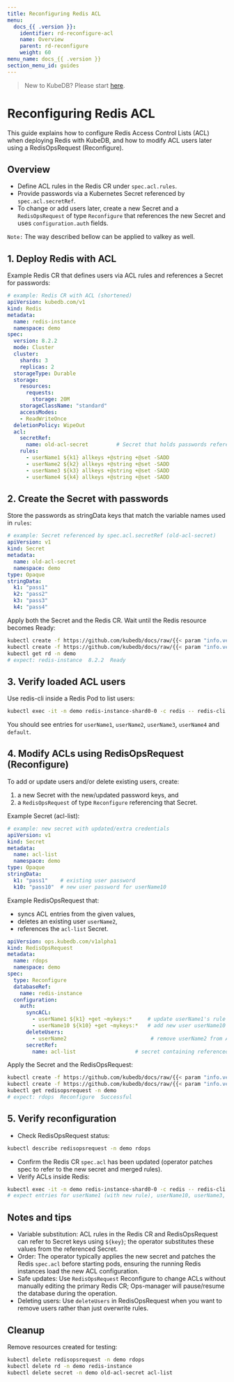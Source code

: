 ```yaml
---
title: Reconfiguring Redis ACL
menu:
  docs_{{ .version }}:
    identifier: rd-reconfigure-acl
    name: Overview
    parent: rd-reconfigure
    weight: 60
menu_name: docs_{{ .version }}
section_menu_id: guides
---
```


> New to KubeDB? Please start [here](/docs/README.md).

# Reconfiguring Redis ACL

This guide explains how to configure Redis Access Control Lists (ACL) when deploying Redis with KubeDB, and how to modify ACL users later using a RedisOpsRequest (Reconfigure).

## Overview

- Define ACL rules in the Redis CR under `spec.acl.rules`.
- Provide passwords via a Kubernetes Secret referenced by `spec.acl.secretRef`.
- To change or add users later, create a new Secret and a `RedisOpsRequest` of type `Reconfigure` that references the new Secret and uses `configuration.auth` fields.

`Note:` The way described bellow can be applied to valkey as well.

## 1. Deploy Redis with ACL

Example Redis CR that defines users via ACL rules and references a Secret for passwords:

```yaml
# example: Redis CR with ACL (shortened)
apiVersion: kubedb.com/v1
kind: Redis
metadata:
  name: redis-instance
  namespace: demo
spec:
  version: 8.2.2
  mode: Cluster
  cluster:
    shards: 3
    replicas: 2
  storageType: Durable
  storage:
    resources:
      requests:
        storage: 20M
    storageClassName: "standard"
    accessModes:
    - ReadWriteOnce
  deletionPolicy: WipeOut
  acl:
    secretRef:
      name: old-acl-secret         # Secret that holds passwords referenced by variables like ${k1}
    rules:
      - userName1 ${k1} allkeys +@string +@set -SADD
      - userName2 ${k2} allkeys +@string +@set -SADD
      - userName3 ${k3} allkeys +@string +@set -SADD
      - userName4 ${k4} allkeys +@string +@set -SADD
```

## 2. Create the Secret with passwords

Store the passwords as stringData keys that match the variable names used in `rules`:

```yaml
# example: Secret referenced by spec.acl.secretRef (old-acl-secret)
apiVersion: v1
kind: Secret
metadata:
  name: old-acl-secret
  namespace: demo
type: Opaque
stringData:
  k1: "pass1"
  k2: "pass2"
  k3: "pass3"
  k4: "pass4"
```

Apply both the Secret and the Redis CR. Wait until the Redis resource becomes Ready:

```bash
kubectl create -f https://github.com/kubedb/docs/raw/{{< param "info.version" >}}/docs/examples/redis/reconfigure/acl/old-acl-secret.yaml
kubectl create -f https://github.com/kubedb/docs/raw/{{< param "info.version" >}}/docs/examples/redis/reconfigure/acl/redis.yaml
kubectl get rd -n demo
# expect: redis-instance  8.2.2  Ready
```

## 3. Verify loaded ACL users

Use redis-cli inside a Redis Pod to list users:

```bash
kubectl exec -it -n demo redis-instance-shard0-0 -c redis -- redis-cli acl list
```

You should see entries for `userName1`, `userName2`, `userName3`, `userName4` and `default`.

## 4. Modify ACLs using RedisOpsRequest (Reconfigure)

To add or update users and/or delete existing users, create:
1) a new Secret with the new/updated password keys, and
2) a `RedisOpsRequest` of type `Reconfigure` referencing that Secret.

Example Secret (acl-list):

```yaml
# example: new secret with updated/extra credentials
apiVersion: v1
kind: Secret
metadata:
  name: acl-list
  namespace: demo
type: Opaque
stringData:
  k1: "pass1"    # existing user password
  k10: "pass10"  # new user password for userName10
```

Example RedisOpsRequest that:
- syncs ACL entries from the given values,
- deletes an existing user `userName2`,
- references the `acl-list` Secret.

```yaml
apiVersion: ops.kubedb.com/v1alpha1
kind: RedisOpsRequest
metadata:
  name: rdops
  namespace: demo
spec:
  type: Reconfigure
  databaseRef:
    name: redis-instance
  configuration:
    auth:
      syncACL:
        - userName1 ${k1} +get ~mykeys:*     # update userName1's rule (uses ${k1} from acl-list or the previous secret)
        - userName10 ${k10} +get ~mykeys:*   # add new user userName10
      deleteUsers:
        - userName2                           # remove userName2 from ACL
      secretRef:
        name: acl-list                   # secret containing referenced keys
```

Apply the Secret and the RedisOpsRequest:

```bash
kubectl create -f https://github.com/kubedb/docs/raw/{{< param "info.version" >}}/docs/examples/redis/reconfigure/acl/new-acl-secret.yaml
kubectl create -f https://github.com/kubedb/docs/raw/{{< param "info.version" >}}/docs/examples/redis/reconfigure/acl/rd-ops.yaml
kubectl get redisopsrequest -n demo
# expect: rdops  Reconfigure  Successful
```

## 5. Verify reconfiguration

- Check RedisOpsRequest status:

```bash
kubectl describe redisopsrequest -n demo rdops
```

- Confirm the Redis CR `spec.acl` has been updated (operator patches spec to refer to the new secret and merged rules).
- Verify ACLs inside Redis:

```bash
kubectl exec -it -n demo redis-instance-shard0-0 -c redis -- redis-cli acl list
# expect entries for userName1 (with new rule), userName10, userName3, userName4, and default
```

## Notes and tips

- Variable substitution: ACL rules in the Redis CR and RedisOpsRequest can refer to Secret keys using `${key}`; the operator substitutes these values from the referenced Secret.
- Order: The operator typically applies the new secret and patches the Redis `spec.acl` before starting pods, ensuring the running Redis instances load the new ACL configuration.
- Safe updates: Use `RedisOpsRequest` Reconfigure to change ACLs without manually editing the primary Redis CR; Ops-manager will pause/resume the database during the operation.
- Deleting users: Use `deleteUsers` in RedisOpsRequest when you want to remove users rather than just overwrite rules.

## Cleanup

Remove resources created for testing:

```bash
kubectl delete redisopsrequest -n demo rdops
kubectl delete rd -n demo redis-instance
kubectl delete secret -n demo old-acl-secret acl-list
```
